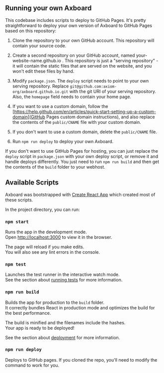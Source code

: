 ## Running your own Axboard

This codebase includes scripts to deploy to GitHub Pages. It's pretty straightforward
to deploy your own version of Axboard to GitHub Pages based on this repository:

1. Clone the repository to your own GitHub account. This repository will contain your source code.

2. Create a second repository on your GitHub account, named your-website-name.github.io . This repository is just a "serving repository" - it will contain the static files that are served on the website, and you won't edit these files by hand.

3. Modify `package.json`. The `deploy` script needs to point to your own serving repository. Replace `git@github.com:axiom-org/axboard.github.io.git` with the git URI of your serving repository. Also, the `homepage` field needs to contain your home page.

4. If you want to use a custom domain, follow the [https://help.github.com/en/articles/quick-start-setting-up-a-custom-domain](GitHub Pages custom domain instructions), and also replace the contents of the `public/CNAME` file with your custom domain.

5. If you don't want to use a custom domain, delete the `public/CNAME` file.

6. Run `npm run deploy` to deploy your own Axboard.

If you don't want to use GitHub Pages for hosting, you can just replace the `deploy` script in `package.json` with your own deploy script, or remove it and handle deploys differently. You just need to run `npm run build` and then get the contents of the `build` folder to your webhost.

## Available Scripts

Axboard was bootstrapped with [Create React App](https://github.com/facebook/create-react-app) which created most of these scripts.

In the project directory, you can run:

### `npm start`

Runs the app in the development mode.<br>
Open [http://localhost:3000](http://localhost:3000) to view it in the browser.

The page will reload if you make edits.<br>
You will also see any lint errors in the console.

### `npm test`

Launches the test runner in the interactive watch mode.<br>
See the section about [running tests](https://facebook.github.io/create-react-app/docs/running-tests) for more information.

### `npm run build`

Builds the app for production to the `build` folder.<br>
It correctly bundles React in production mode and optimizes the build for the best performance.

The build is minified and the filenames include the hashes.<br>
Your app is ready to be deployed!

See the section about [deployment](https://facebook.github.io/create-react-app/docs/deployment) for more information.

### `npm run deploy`

Deploys to GitHub pages. If you cloned the repo, you'll need to modify the command to work for you.
